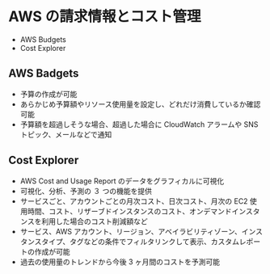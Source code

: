 # AWS の請求情報とコスト管理

* AWS Budgets
* Cost Explorer

## AWS Badgets
* 予算の作成が可能
* あらかじめ予算額やリソース使用量を設定し、どれだけ消費しているか確認可能
* 予算額を超過しそうな場合、超過した場合に CloudWatch アラームや SNS トピック、メールなどで通知

## Cost Explorer
* AWS Cost and Usage Report のデータをグラフィカルに可視化
* 可視化、分析、予測の ３ つの機能を提供
* サービスごと、アカウントごとの月次コスト、日次コスト、月次の EC2 使用時間、コスト、リザーブドインスタンスのコスト、オンデマンドインスタンスを利用した場合のコスト削減額など
* サービス、AWS アカウント、リージョン、アベイラビリティゾーン、インスタンスタイプ、タグなどの条件でフィルタリンクして表示、カスタムレポートの作成が可能
* 過去の使用量のトレンドから今後 3 ヶ月間のコストを予測可能
